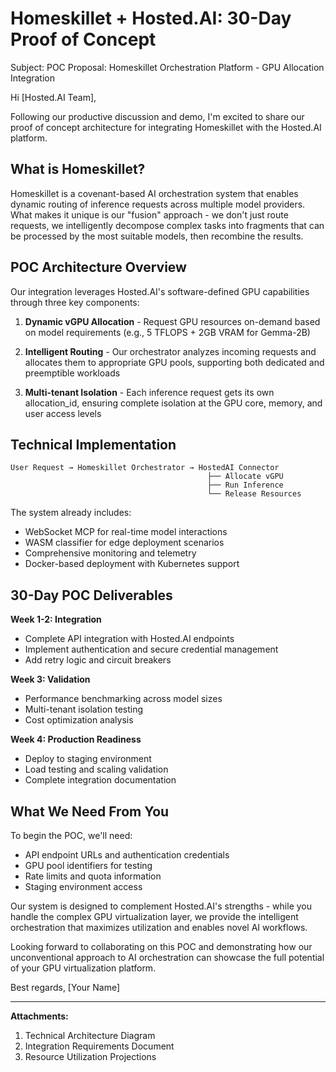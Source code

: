 # Homeskillet + Hosted.AI: 30-Day Proof of Concept

Subject: POC Proposal: Homeskillet Orchestration Platform - GPU Allocation Integration

Hi [Hosted.AI Team],

Following our productive discussion and demo, I'm excited to share our proof of concept architecture for integrating Homeskillet with the Hosted.AI platform. 

## What is Homeskillet?

Homeskillet is a covenant-based AI orchestration system that enables dynamic routing of inference requests across multiple model providers. What makes it unique is our "fusion" approach - we don't just route requests, we intelligently decompose complex tasks into fragments that can be processed by the most suitable models, then recombine the results.

## POC Architecture Overview

Our integration leverages Hosted.AI's software-defined GPU capabilities through three key components:

1. **Dynamic vGPU Allocation** - Request GPU resources on-demand based on model requirements (e.g., 5 TFLOPS + 2GB VRAM for Gemma-2B)

2. **Intelligent Routing** - Our orchestrator analyzes incoming requests and allocates them to appropriate GPU pools, supporting both dedicated and preemptible workloads

3. **Multi-tenant Isolation** - Each inference request gets its own allocation_id, ensuring complete isolation at the GPU core, memory, and user access levels

## Technical Implementation

```
User Request → Homeskillet Orchestrator → HostedAI Connector
                                            ├── Allocate vGPU
                                            ├── Run Inference  
                                            └── Release Resources
```

The system already includes:
- WebSocket MCP for real-time model interactions
- WASM classifier for edge deployment scenarios  
- Comprehensive monitoring and telemetry
- Docker-based deployment with Kubernetes support

## 30-Day POC Deliverables

**Week 1-2: Integration**
- Complete API integration with Hosted.AI endpoints
- Implement authentication and secure credential management
- Add retry logic and circuit breakers

**Week 3: Validation**
- Performance benchmarking across model sizes
- Multi-tenant isolation testing
- Cost optimization analysis

**Week 4: Production Readiness**
- Deploy to staging environment
- Load testing and scaling validation
- Complete integration documentation

## What We Need From You

To begin the POC, we'll need:
- API endpoint URLs and authentication credentials
- GPU pool identifiers for testing
- Rate limits and quota information
- Staging environment access

Our system is designed to complement Hosted.AI's strengths - while you handle the complex GPU virtualization layer, we provide the intelligent orchestration that maximizes utilization and enables novel AI workflows.

Looking forward to collaborating on this POC and demonstrating how our unconventional approach to AI orchestration can showcase the full potential of your GPU virtualization platform.

Best regards,
[Your Name]

---

**Attachments:**
1. Technical Architecture Diagram
2. Integration Requirements Document
3. Resource Utilization Projections